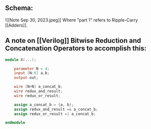 ## Schema:
![[Note Sep 30, 2023.jpeg]]
Where "part 1" refers to Ripple-Carry [[Adders]].

## A note on [[Verilog]] Bitwise Reduction and Concatenation Operators to accomplish this:
```Verilog
module X(...);

	parameter N = 4;
	input [N:0] a,b;
	output out;

	wire [N+N] a_concat_b;
	wire redux_and_result;
	wire redux_or_result;

	assign a_concat_b = {a, b};
	assign redux_and_result =& a_concat_b;
	assign redux_or_result =| a_concat_b;

endmodule
```